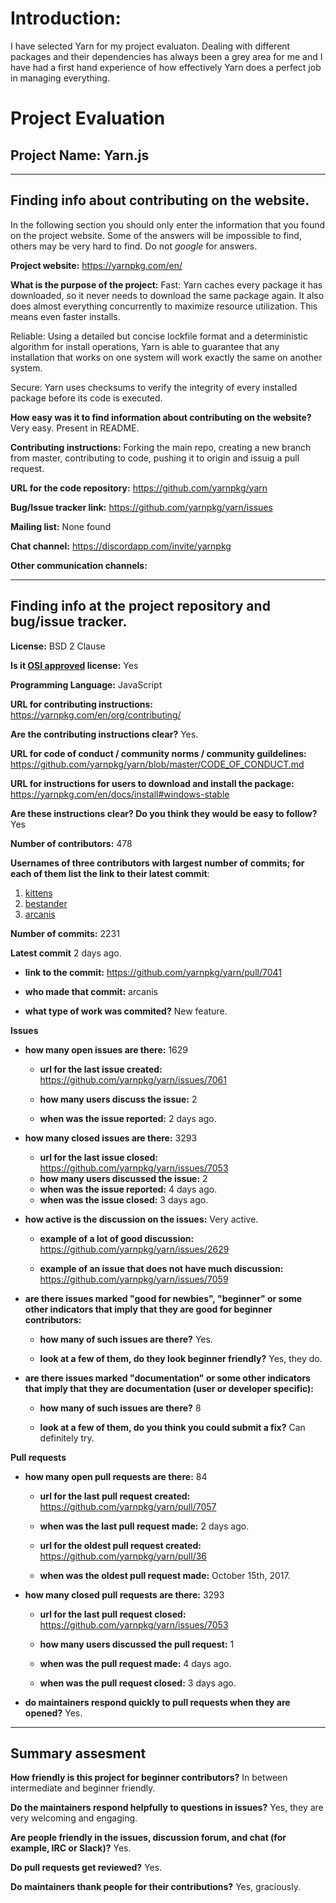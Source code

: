 # **Introduction:**  
I have selected Yarn for my project evaluaton. Dealing with different packages and their dependencies has always been a grey area for me and I have had a first hand experience of how effectively Yarn does a perfect job in managing everything.


# Project Evaluation 


## **Project Name: Yarn.js**

---

## Finding info about contributing on the website.

In the following section you should only enter the information that you
found on the project website. Some of the answers will be impossible to find, others
may be very hard to find. Do not _google_ for answers.

__Project website:__ https://yarnpkg.com/en/


__What is the purpose of the project:__ Fast: Yarn caches every package it has downloaded, so it never needs to download the same package again. It also does almost everything concurrently to maximize resource utilization. This means even faster installs.

Reliable: Using a detailed but concise lockfile format and a deterministic algorithm for install operations, Yarn is able to guarantee that any installation that works on one system will work exactly the same on another system.

Secure: Yarn uses checksums to verify the integrity of every installed package before its code is executed.


__How easy was it to find information about contributing on the website?__ Very easy. Present in README.


__Contributing instructions:__ Forking the main repo, creating a new branch from master, contributing to code, pushing it to origin and issuig a pull request.

__URL for the code repository:__ https://github.com/yarnpkg/yarn

__Bug/Issue tracker link:__ https://github.com/yarnpkg/yarn/issues

__Mailing list:__ None found

__Chat channel:__ https://discordapp.com/invite/yarnpkg

__Other communication channels:__


---

## Finding info at the project repository and bug/issue tracker.

__License:__ BSD 2 Clause

__Is it [OSI approved](https://opensource.org/licenses/alphabetical) license:__ Yes

__Programming Language:__ JavaScript

__URL for contributing instructions:__ https://yarnpkg.com/en/org/contributing/

__Are the contributing instructions clear?__ Yes.


__URL for code of conduct / community norms / community guildelines:__ https://github.com/yarnpkg/yarn/blob/master/CODE_OF_CONDUCT.md

__URL for instructions for users to download and install the package:__ https://yarnpkg.com/en/docs/install#windows-stable


__Are these instructions clear? Do you think they would be easy to follow?__ Yes

__Number of contributors:__ 478


__Usernames of three contributors with largest number of commits; for
each of them list the link to their latest commit__:

1. [kittens](https://github.com/yarnpkg/yarn/pull/4174)
2. [bestander](https://github.com/yarnpkg/yarn/commit/05080da817ec33359615ac5f35ab9d51793e5d50)
3. [arcanis](https://github.com/yarnpkg/yarn/pull/7041)


__Number of commits:__ 2231

__Latest commit__ 2 days ago.

- __link to the commit:__ https://github.com/yarnpkg/yarn/pull/7041

- __who made that commit:__ arcanis

- __what type of work was commited?__ New feature.


__Issues__

- __how many open issues are there:__ 1629

    - __url for the last issue created:__ https://github.com/yarnpkg/yarn/issues/7061

    - __how many users discuss the issue:__ 2
     
    - __when was the issue reported:__ 2 days ago.
    

- __how many closed issues are there:__ 3293
    - __url for the last issue closed:__ https://github.com/yarnpkg/yarn/issues/7053
    - __how many users discussed the issue:__ 2
    - __when was the issue reported:__ 4 days ago.
    - __when was the issue closed:__ 3 days ago.

- __how active is the discussion on the issues:__ Very active.

    - __example of a lot of good discussion:__ https://github.com/yarnpkg/yarn/issues/2629
    
    - __example of an issue that does not have much discussion:__ https://github.com/yarnpkg/yarn/issues/7059



- __are there issues marked "good for newbies", "beginner" or some other indicators that imply that they are good for beginner contributors:__

    - __how many of such issues are there?__ Yes.
    
    - __look at a few of them, do they look beginner friendly?__ Yes, they do.



- __are there issues marked "documentation" or some other indicators that imply that they are documentation (user or developer specific):__

    - __how many of such issues are there?__ 8
    
    - __look at a few of them, do you think you could submit a fix?__ Can definitely try.



__Pull requests__

- __how many open pull requests are there:__ 84

    - __url for the last pull request created:__ https://github.com/yarnpkg/yarn/pull/7057
    
    - __when was the last pull request made:__ 2 days ago.

    - __url for the oldest pull request created:__ https://github.com/yarnpkg/yarn/pull/36
    
    - __when was the oldest pull request made:__ October 15th, 2017.

- __how many closed pull requests are there:__ 3293

    - __url for the last pull request closed:__ https://github.com/yarnpkg/yarn/issues/7053
    
    - __how many users discussed the pull request:__ 1
    
    - __when was the pull request made:__ 4 days ago.
    
    - __when was the pull request closed:__ 3 days ago.
    

- __do maintainers respond quickly to pull requests when they are opened?__  Yes.





---


## Summary assesment
__How friendly is this project for beginner contributors?__ In between intermediate and beginner friendly.


__Do the maintainers respond helpfully to questions in issues?__ Yes, they are very welcoming and engaging.


__Are people friendly in the issues, discussion forum, and chat (for example, IRC or Slack)?__ Yes.



__Do pull requests get reviewed?__ Yes.


__Do maintainers thank people for their contributions?__ Yes, graciously.
